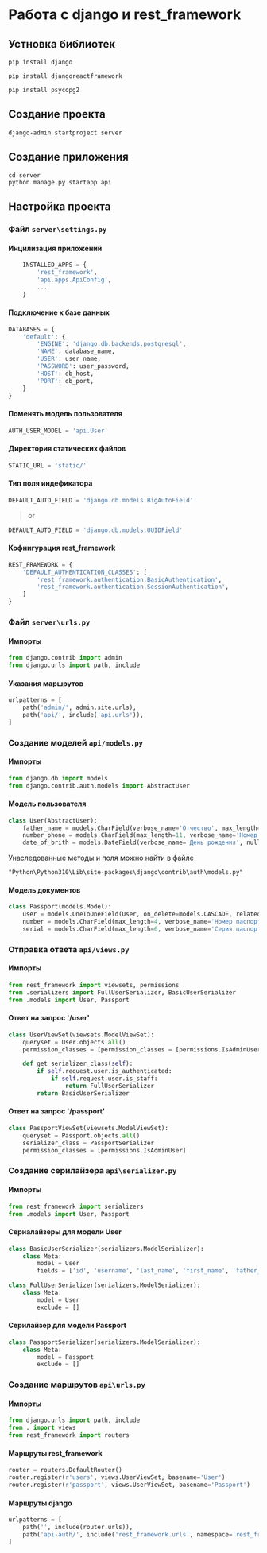 # Работа с django и rest_framework

## Устновка библиотек
```console
pip install django
```
```console
pip install djangoreactframework
```
```console
pip install psycopg2
```
## Создание проекта
```console
django-admin startproject server
```
## Создание приложения
```console
cd server
python manage.py startapp api
```
## Настройка проекта
### Файл ```server\settings.py```
#### Инцилизация приложений
```python
    INSTALLED_APPS = {
        'rest_framework',
        'api.apps.ApiConfig',
        ...
    }
```
#### Подключение к базе данных
```python
DATABASES = {
    'default': {
        'ENGINE': 'django.db.backends.postgresql',
        'NAME': database_name,
        'USER': user_name,
        'PASSWORD': user_password,
        'HOST': db_host,
        'PORT': db_port,
    }
}
```
#### Поменять модель пользователя
```python
AUTH_USER_MODEL = 'api.User'
```
#### Директория статических файлов
```python
STATIC_URL = 'static/'
```
#### Тип поля индефикатора
```python
DEFAULT_AUTO_FIELD = 'django.db.models.BigAutoField'
```
>or
```python
DEFAULT_AUTO_FIELD = 'django.db.models.UUIDField'
```
#### Кофнигурация rest_framework
```python
REST_FRAMEWORK = {
    'DEFAULT_AUTHENTICATION_CLASSES': [
        'rest_framework.authentication.BasicAuthentication',
        'rest_framework.authentication.SessionAuthentication',
    ]
}
```
### Файл ```server\urls.py```
#### Импорты
```python
from django.contrib import admin
from django.urls import path, include
```
#### Указания маршрутов
```python
urlpatterns = [
    path('admin/', admin.site.urls),
    path('api/', include('api.urls')),
]
```

### Создание моделей ```api/models.py```
#### Импорты
```python
from django.db import models
from django.contrib.auth.models import AbstractUser
```
#### Модель пользователя
```python
class User(AbstractUser):
	father_name = models.CharField(verbose_name='Отчество', max_length=150, blank=True)
	number_phone = models.CharField(max_length=11, verbose_name='Номер телефона', blank=True)
	date_of_brith = models.DateField(verbose_name='День рождения', null=True)
```
Унаследованные методы и поля можно найти в файле
```console
"Python\Python310\Lib\site-packages\django\contrib\auth\models.py"
```
#### Модель документов
```python
class Passport(models.Model):
	user = models.OneToOneField(User, on_delete=models.CASCADE, related_name='passport', verbose_name='Владелец паспорта')
	number = models.CharField(max_length=4, verbose_name='Номер паспорта')
	serial = models.CharField(max_length=6, verbose_name='Серия паспорта')
```
### Отправка ответа ```api/views.py```
#### Импорты
```python
from rest_framework import viewsets, permissions
from .serializers import FullUserSerializer, BasicUserSerializer
from .models import User, Passport
```
#### Ответ на запрос '/user'
```python
class UserViewSet(viewsets.ModelViewSet):
    queryset = User.objects.all()
    permission_classes = [permission_classes = [permissions.IsAdminUser | permissions.IsAuthenticatedOrReadOnly]]

    def get_serializer_class(self):
        if self.request.user.is_authenticated:
            if self.request.user.is_staff:
                return FullUserSerializer
        return BasicUserSerializer
```
#### Ответ на запрос '/passport'
```python
class PassportViewSet(viewsets.ModelViewSet):
    queryset = Passport.objects.all()
    serializer_class = PassportSerializer
    permission_classes = [permissions.IsAdminUser]
```

### Создание серилайзера ```api\serializer.py```
#### Импорты
```python
from rest_framework import serializers
from .models import User, Passport
```
#### Сериалайзеры для модели User
```python
class BasicUserSerializer(serializers.ModelSerializer):
    class Meta:
        model = User
        fields = ['id', 'username', 'last_name', 'first_name', 'father_name']
```

```python
class FullUserSerializer(serializers.ModelSerializer):
    class Meta:
        model = User
        exclude = []
```

#### Серилайзер для модели Passport
```python
class PassportSerializer(serializers.ModelSerializer):
    class Meta:
        model = Passport
        exclude = []
```

### Создание маршрутов ```api\urls.py```
#### Импорты
```python
from django.urls import path, include
from . import views
from rest_framework import routers
```
#### Маршруты rest_framework
```python
router = routers.DefaultRouter()
router.register(r'users', views.UserViewSet, basename='User')
router.register(r'passport', views.UserViewSet, basename='Passport')
```
#### Маршруты django
```python
urlpatterns = [
    path('', include(router.urls)),
    path('api-auth/', include('rest_framework.urls', namespace='rest_framework')),
]
```
